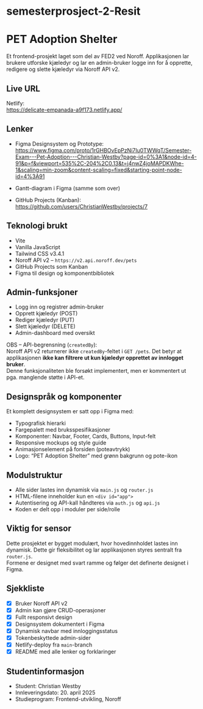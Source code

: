 # semesterprosject-2-Resit
# PET Adoption Shelter

Et frontend-prosjekt laget som del av FED2 ved Noroff. Applikasjonen lar brukere utforske kjæledyr og lar en admin-bruker logge inn for å opprette, redigere og slette kjæledyr via Noroff API v2.

## Live URL

Netlify:  
https://delicate-empanada-a9f173.netlify.app/

## Lenker

- Figma Designsystem og Prototype:  
  https://www.figma.com/proto/1rGHBOvEpPzNi7Iu0TWWqT/Semester-Exam---Pet-Adoption---Christian-Westby?page-id=0%3A1&node-id=4-91&p=f&viewport=535%2C-204%2C0.13&t=j4nwZ4joMAPDKWhe-1&scaling=min-zoom&content-scaling=fixed&starting-point-node-id=4%3A91

- Gantt-diagram i Figma (samme som over)

- GitHub Projects (Kanban):  
  https://github.com/users/ChristianWestby/projects/7

## Teknologi brukt

- Vite
- Vanilla JavaScript
- Tailwind CSS v3.4.1
- Noroff API v2 – `https://v2.api.noroff.dev/pets`
- GitHub Projects som Kanban
- Figma til design og komponentbibliotek

## Admin-funksjoner

- Logg inn og registrer admin-bruker
- Opprett kjæledyr (POST)
- Rediger kjæledyr (PUT)
- Slett kjæledyr (DELETE)
- Admin-dashboard med oversikt

OBS – API-begrensning (`createdBy`):  
Noroff API v2 returnerer ikke `createdBy`-feltet i `GET /pets`. Det betyr at applikasjonen **ikke kan filtrere ut kun kjæledyr opprettet av innlogget bruker**.  
Denne funksjonaliteten ble forsøkt implementert, men er kommentert ut pga. manglende støtte i API-et.

## Designspråk og komponenter

Et komplett designsystem er satt opp i Figma med:

- Typografisk hierarki
- Fargepalett med bruksspesifikasjoner
- Komponenter: Navbar, Footer, Cards, Buttons, Input-felt
- Responsive mockups og style guide
- Animasjonselement på forsiden (poteavtrykk)
- Logo: “PET Adoption Shelter” med grønn bakgrunn og pote-ikon

## Modulstruktur

- Alle sider lastes inn dynamisk via `main.js` og `router.js`
- HTML-filene inneholder kun en `<div id="app">`
- Autentisering og API-kall håndteres via `auth.js` og `api.js`
- Koden er delt opp i moduler per side/rolle

## Viktig for sensor

Dette prosjektet er bygget modulært, hvor hovedinnholdet lastes inn dynamisk. Dette gir fleksibilitet og lar applikasjonen styres sentralt fra `router.js`.  
Formene er designet med svart ramme og følger det definerte designet i Figma.

## Sjekkliste

- [x] Bruker Noroff API v2
- [x] Admin kan gjøre CRUD-operasjoner
- [x] Fullt responsivt design
- [x] Designsystem dokumentert i Figma
- [x] Dynamisk navbar med innloggingsstatus
- [x] Tokenbeskyttede admin-sider
- [x] Netlify-deploy fra `main`-branch
- [x] README med alle lenker og forklaringer

## Studentinformasjon

- Student: Christian Westby  
- Innleveringsdato: 20. april 2025  
- Studieprogram: Frontend-utvikling, Noroff
